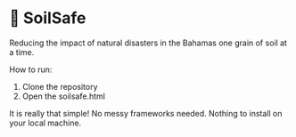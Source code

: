 # 🌱 SoilSafe
Reducing the impact of natural disasters in the Bahamas one grain of soil at a time.

How to run:
1. Clone the repository
2. Open the soilsafe.html

It is really that simple!
No messy frameworks needed. Nothing to install on your local machine.
